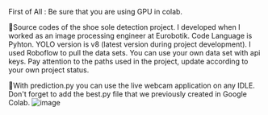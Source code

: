 First of All : Be sure that you are using GPU in colab.

🎯Source codes of the shoe sole detection project. I developed when I worked as an image processing engineer at Eurobotik. Code Language is Pyhton. YOLO version is v8 (latest version during project development). I used Roboflow to pull the data sets. You can use your own data set with api keys. Pay attention to the paths used in the project, update according to your own project status.

🎯With prediction.py you can use the live webcam application on any IDLE. Don't forget to add the best.py file that we previously created in Google Colab.
![image](https://github.com/omertascioglu/YOLOv8-ShoeSoles-Detector/assets/33811400/c4b16591-170d-49db-84fe-fe84065afe82)
